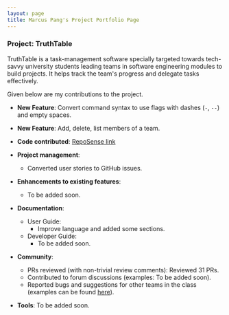 ```yaml
---
layout: page
title: Marcus Pang's Project Portfolio Page
---
```


### Project: TruthTable

TruthTable is a task-management software specially targeted towards tech-savvy university students leading teams in
software engineering modules to build projects. It helps track the team's progress and delegate tasks effectively.

Given below are my contributions to the project.

* **New Feature**: Convert command syntax to use flags with dashes (`-`, `--`) and empty spaces.

* **New Feature**: Add, delete, list members of a team.

* **Code contributed**: [RepoSense link](https://nus-cs2103-ay2223s1.github.io/tp-dashboard/?search=&sort=groupTitle&sortWithin=title&timeframe=commit&mergegroup=&groupSelect=groupByRepos&breakdown=true&checkedFileTypes=docs~functional-code~test-code~other&since=2022-09-16&tabOpen=true&tabType=authorship&tabAuthor=marcuspang&tabRepo=AY2223S1-CS2103T-W13-4%2Ftp%5Bmaster%5D&authorshipIsMergeGroup=false&authorshipFileTypes=docs~functional-code~test-code~other&authorshipIsBinaryFileTypeChecked=false&authorshipIsIgnoredFilesChecked=false)

* **Project management**:
    * Converted user stories to GitHub issues.


* **Enhancements to existing features**:
    * To be added soon.

* **Documentation**:
    * User Guide:
        * Improve language and added some sections.
    * Developer Guide:
        * To be added soon.

* **Community**:
    * PRs reviewed (with non-trivial review comments): Reviewed 31 PRs.
    * Contributed to forum discussions (examples: To be added soon).
    * Reported bugs and suggestions for other teams in the class (examples can be found 
[here](https://github.com/marcuspang/ped/issues)).

* **Tools**:
  To be added soon.
